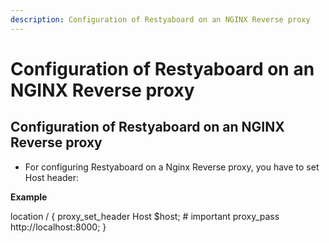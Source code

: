 ```yaml
---
description: Configuration of Restyaboard on an NGINX Reverse proxy
---
```


# Configuration of Restyaboard on an NGINX Reverse proxy

## Configuration of Restyaboard on an NGINX Reverse proxy

* For configuring Restyaboard on a Nginx Reverse proxy, you have to set Host header:

**Example**

location / {
  proxy_set_header Host $host;  # important
  proxy_pass http://localhost:8000;
}
